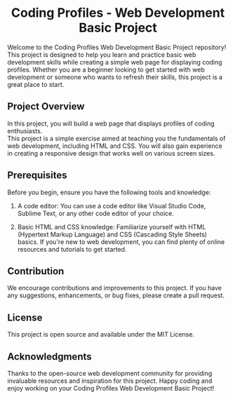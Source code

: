 <h1 align="center">Coding Profiles - Web Development Basic Project</h1>

<p>
Welcome to the Coding Profiles Web Development Basic Project repository! This project is designed to help you learn and practice basic web development skills while creating a simple web page for displaying coding profiles. Whether you are a beginner looking to get started with web development or someone who wants to refresh their skills, this project is a great place to start.</p>

## Project Overview

<p>
In this project, you will build a web page that displays profiles of coding enthusiasts.
<br>
This project is a simple exercise aimed at teaching you the fundamentals of web development, including HTML and CSS. You will also gain experience in creating a responsive design that works well on various screen sizes.

## Prerequisites

Before you begin, ensure you have the following tools and knowledge:
<br>

1. A code editor: You can use a code editor like Visual Studio Code, Sublime Text, or any other code editor of your choice.

2. Basic HTML and CSS knowledge: Familiarize yourself with HTML (Hypertext Markup Language) and CSS (Cascading Style Sheets) basics. If you're new to web development, you can find plenty of online resources and tutorials to get started.

## Contribution


<p>We encourage contributions and improvements to this project. If you have any suggestions, enhancements, or bug fixes, please create a pull request.</p>

## License

This project is open source and available under the MIT License.

## Acknowledgments

Thanks to the open-source web development community for providing invaluable resources and inspiration for this project.
Happy coding and enjoy working on your Coding Profiles Web Development Basic Project!